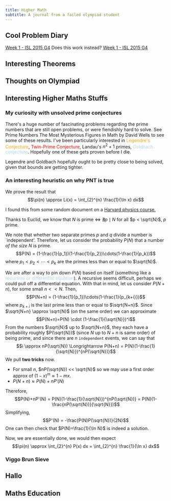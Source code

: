 ```yaml
---
title: Higher Math
subtitle: A journal from a failed olympiad student
---
```

<style>
blue {
  color: lightblue;
}
red {
  color: red;
}
orange {
    color: orange;
}
purple {
    color: purple;
}
</style>

## Cool Problem Diary
[Week 1 - ISL 2015 G4]((/bank/POTW/WK1.md))
Does this work instead?
[Week 1 - ISL 2015 G4]((/bank/WK1.md))
## Interesting Theorems

## Thoughts on Olympiad
## Interesting Higher Maths Stuffs

### My curiosity with unsolved prime conjectures

There's a huge number of fascinating problems regarding the prime numbers that are still open problems, or were fiendishly hard to solve. See Prime Numbers The Most Mysterious Figures in Math by David Wells to see some of these results. I've been particularly interested in <orange>Legendre's Conjecture</orange>, <red>Twin-Prime Conjecture</red>, Landau's $n^2+1$ primes, <blue>Goldbach conjecture</blue>. Hopefully one of these gets proven before I die.

Legendre and Goldbach hopefully ought to be pretty close to being solved, given that bounds are getting tighter.

### An interesting heuristic on why PNT is true
We prove the result that
$$\pi(n) \approx Li(x) = \int_{2}^{n} \frac{1}{\ln x} dx$$

I found this from some random document on a <a href=https://www.physics.harvard.edu/files/sol18.pdf>Harvard physics course.</a>

Thanks to Euclid, we know that $N$ is prime $\iff$ $\nexists p \mid N$ for all $p < \sqrt{N}$, $p$ prime.

We note that whether two separate primes $p$ and $q$ divide a number is `independent'. Therefore, let us consider the probability $P(N)$ that a number *of the size* $N$ is prime.
$$P(N) = (1-\frac{1}{p_1})(1-\frac{1}{p_2})\cdots(1-\frac{1}{p_k})$$
where $p_1 < p_2 < \cdots < p_k$ are the primes less than or equal to $\sqrt{N}$.

We are after a way to pin down $P(N)$ based on itself (something like a <blue>recursive or differential equation</blue>). A recursive seems difficult, perhaps we could pull off a differential equation. With that in mind, let us consider $P(N+n)$, for some small $n<<N$. Then,
$$P(N+n) = (1-\frac{1}{p_1})\cdots(1-\frac{1}{p_{k+i}})$$
where $p_{k+i}$ is the last prime less than or equal to $\sqrt{N+n}$. Since $\sqrt{N+n} \approx \sqrt{N}$ (on the same order) we can approximate
$$P(N+n)=P(N) \cdot (1-\frac{1}{\sqrt{N}})^i$$
From the numbers $\sqrt{N}$ up to $\sqrt{N+n}$, they each have a probability roughly $P(\sqrt{N})$ (since $N$ up to $N+n$ is same order) of being prime, and since there are $n$ `independent` events, we can say that 
$$i \approx nP(\sqrt{N}) \Longrightarrow P(N+n) = P(N)(1-\frac{1}{\sqrt{N}})^{nP(\sqrt{N})}$$
We pull **two tricks** now.
- For small $n$, $nP(\sqrt{N}) << \sqrt{N}$ so we may use a first order approx of $(1-x)^m \approx 1-mx$.
- $P(N+n) \approx P(N)+nP'(N)$

Therefore,
$$P(N)+nP'(N) = P(N)(1-\frac{1}{\sqrt{N}})^{nP(\sqrt{N})} = P(N)(1-\frac{nP(\sqrt{N})}{\sqrt{N}})$$
Simplifying,
$$P'(N) = -\frac{P(N)P(\sqrt{N})}{2N}$$
One can then check that $P(N)=\frac{1}{\ln N}$ is indeed a solution.

Now, we are essentially done, we would then expect
$$\pi(n) \approx \int_{2}^{n} P(x) dx = \int_{2}^{n} \frac{1}{\ln x} dx$$

### Viggo Brun Sieve

## Hallo

## Maths Education

